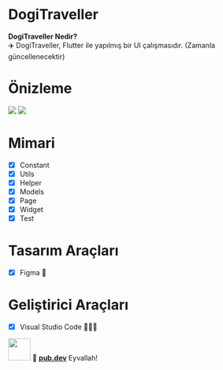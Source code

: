 # DogiTraveller

<b>DogiTraveller Nedir?</b>
<br>
✈️ DogiTraveller, Flutter ile yapılmış bir UI çalışmasıdır.
(Zamanla güncellenecektir)


# Önizleme
![](https://imgyukle.com/f/2022/06/29/Ving46.png)
![](https://imgyukle.com/f/2022/06/29/Vincmx.png)

# Mimari

- [x] Constant
- [x] Utils
- [x] Helper
- [x] Models
- [x] Page
- [x] Widget
- [x] Test

# Tasarım Araçları

- [x] Figma 🎨
</a>



# Geliştirici Araçları

- [x] Visual Studio Code 👨🏼‍💻

<img  width="45px" heigth="45px" src="https://media4.giphy.com/media/EOpZ7XsVfTN2E/giphy.gif" />
💙 <a href="https://pub.dev/" target="_blank"><b>pub.dev</b></a> Eyvallah!
